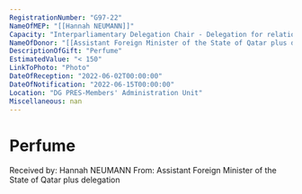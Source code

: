 ```yaml
---
RegistrationNumber: "G97-22"
NameOfMEP: "[[Hannah NEUMANN]]"
Capacity: "Interparliamentary Delegation Chair - Delegation for relations with the Arab Peninsula"
NameOfDonor: "[[Assistant Foreign Minister of the State of Qatar plus delegation]]"
DescriptionOfGift: "Perfume"
EstimatedValue: "< 150"
LinkToPhoto: "Photo"
DateOfReception: "2022-06-02T00:00:00"
DateOfNotification: "2022-06-15T00:00:00"
Location: "DG PRES-Members' Administration Unit"
Miscellaneous: nan
---
```


# Perfume

Received by: Hannah NEUMANN
From: Assistant Foreign Minister of the State of Qatar plus delegation
